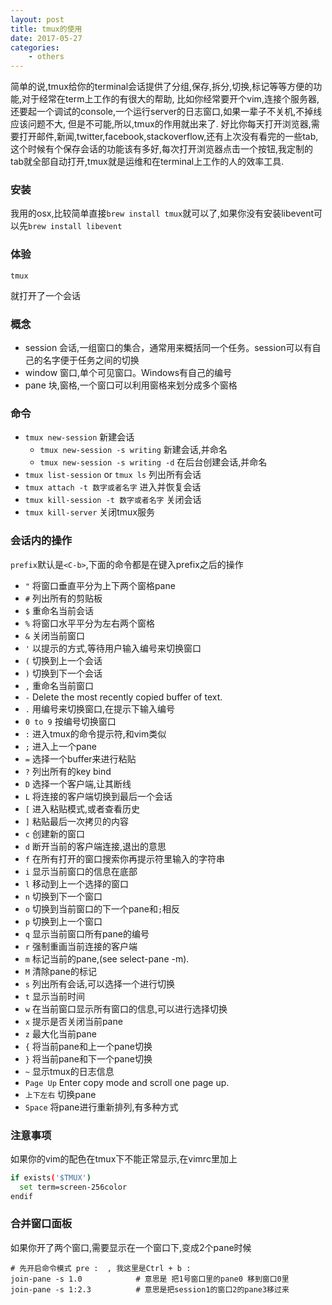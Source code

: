 ```yaml
---
layout: post
title: tmux的使用
date: 2017-05-27
categories: 
    - others
---
```




简单的说,tmux给你的terminal会话提供了分组,保存,拆分,切换,标记等等方便的功能,对于经常在term上工作的有很大的帮助,
比如你经常要开个vim,连接个服务器,还要起一个调试的console,一个运行server的日志窗口,如果一辈子不关机,不掉线应该问题不大,
但是不可能,所以,tmux的作用就出来了. 好比你每天打开浏览器,需要打开邮件,新闻,twitter,facebook,stackoverflow,还有上次没有看完的一些tab,
这个时候有个保存会话的功能该有多好,每次打开浏览器点击一个按钮,我定制的tab就全部自动打开,tmux就是运维和在terminal上工作的人的效率工具.




### 安装

我用的osx,比较简单直接`brew install tmux`就可以了,如果你没有安装libevent可以先`brew install libevent`


### 体验

```
tmux
```

就打开了一个会话

### 概念

* session                                   会话,一组窗口的集合，通常用来概括同一个任务。session可以有自己的名字便于任务之间的切换
* window                                    窗口,单个可见窗口。Windows有自己的编号
* pane                                      块,窗格,一个窗口可以利用窗格来划分成多个窗格

### 命令
* `tmux new-session`                        新建会话
    - `tmux new-session -s writing`             新建会话,并命名
    - `tmux new-session -s writing -d`          在后台创建会话,并命名
* `tmux list-session` or `tmux ls`          列出所有会话
* `tmux attach -t 数字或者名字`             进入并恢复会话
* `tmux kill-session -t 数字或者名字`       关闭会话
* `tmux kill-server`                        关闭tmux服务


### 会话内的操作

`prefix`默认是`<C-b>`,下面的命令都是在键入prefix之后的操作

* `"`           将窗口垂直平分为上下两个窗格pane
* `#`           列出所有的剪贴板
* `$`           重命名当前会话
* `%`           将窗口水平平分为左右两个窗格
* `&`           关闭当前窗口
* `'`           以提示的方式,等待用户输入编号来切换窗口
* `(`           切换到上一个会话
* `)`           切换到下一个会话
* `,`           重命名当前窗口
* `-`           Delete the most recently copied buffer of text.
* `.`           用编号来切换窗口,在提示下输入编号
* `0 to 9`      按编号切换窗口
* `:`           进入tmux的命令提示符,和vim类似
* `;`           进入上一个pane
* `=`           选择一个buffer来进行粘贴
* `?`           列出所有的key bind
* `D`           选择一个客户端,让其断线
* `L`           将连接的客户端切换到最后一个会话
* `[`           进入粘贴模式,或者查看历史
* `]`           粘贴最后一次拷贝的内容
* `c`           创建新的窗口
* `d`           断开当前的客户端连接,退出的意思
* `f`           在所有打开的窗口搜索你再提示符里输入的字符串
* `i`           显示当前窗口的信息在底部
* `l`           移动到上一个选择的窗口
* `n`           切换到下一个窗口
* `o`           切换到当前窗口的下一个pane和`;`相反
* `p`           切换到上一个窗口
* `q`           显示当前窗口所有pane的编号
* `r`           强制重画当前连接的客户端
* `m`           标记当前的pane,(see select-pane -m).
* `M`           清除pane的标记
* `s`           列出所有会话,可以选择一个进行切换
* `t`           显示当前时间
* `w`           在当前窗口显示所有窗口的信息,可以进行选择切换
* `x`           提示是否关闭当前pane
* `z`           最大化当前pane
* `{`           将当前pane和上一个pane切换
* `}`           将当前pane和下一个pane切换
* `~`           显示tmux的日志信息
* `Page Up`     Enter copy mode and scroll one page up.
* `上下左右`    切换pane
* `Space`       将pane进行重新排列,有多种方式

### 注意事项


如果你的vim的配色在tmux下不能正常显示,在vimrc里加上

```bash
if exists('$TMUX')
  set term=screen-256color
endif
```


### 合并窗口面板

如果你开了两个窗口,需要显示在一个窗口下,变成2个pane时候

```
# 先开启命令模式 pre :  , 我这里是Ctrl + b :
join-pane -s 1.0			# 意思是 把1号窗口里的pane0 移到窗口0里
join-pane -s 1:2.3			# 意思是把session1的窗口2的pane3移过来
```

